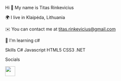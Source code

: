 Hi 👋 My name is Titas Rinkevicius


🌍  I live in Klaipėda, Lithuania

✉️  You can contact me at titas.rinkevicius@gmail.com

🧠  I'm learning c#


Skills
C# Javascript HTML5 CSS3 .NET

Socials

<a href="https://lt.linkedin.com/in/titasrink?trk=profile-badge" rel="nofollow"><img src="https://raw.githubusercontent.com/danielcranney/readme-generator/main/public/icons/socials/linkedin.svg" width="32" height="32" style="max-width: 100%;"></a>             
